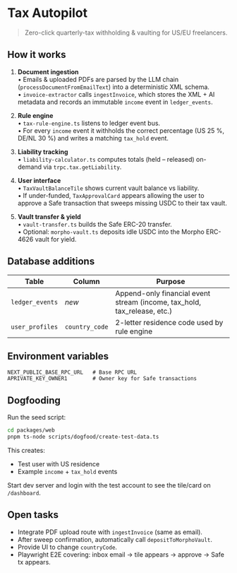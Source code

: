 # Tax Autopilot

> Zero-click quarterly-tax withholding & vaulting for US/EU freelancers.

## How it works

1. **Document ingestion**  
   • Emails & uploaded PDFs are parsed by the LLM chain (`processDocumentFromEmailText`) into a deterministic XML schema.  
   • `invoice-extractor` calls `ingestInvoice`, which stores the XML + AI metadata and records an immutable `income` event in `ledger_events`.

2. **Rule engine**  
   • `tax-rule-engine.ts` listens to ledger event bus.  
   • For every `income` event it withholds the correct percentage (US 25 %, DE/NL 30 %) and writes a matching `tax_hold` event.

3. **Liability tracking**  
   • `liability-calculator.ts` computes totals (held – released) on-demand via `trpc.tax.getLiability`.

4. **User interface**  
   • `TaxVaultBalanceTile` shows current vault balance vs liability.  
   • If under-funded, `TaxApprovalCard` appears allowing the user to approve a Safe transaction that sweeps missing USDC to their tax vault.

5. **Vault transfer & yield**  
   • `vault-transfer.ts` builds the Safe ERC-20 transfer.  
   • Optional: `morpho-vault.ts` deposits idle USDC into the Morpho ERC-4626 vault for yield.

## Database additions

| Table | Column | Purpose |
|-------|--------|---------|
| `ledger_events` | _new_ | Append-only financial event stream (income, tax_hold, tax_release, etc.) |
| `user_profiles` | `country_code` | 2-letter residence code used by rule engine |

## Environment variables

```
NEXT_PUBLIC_BASE_RPC_URL   # Base RPC URL
APRIVATE_KEY_OWNER1        # Owner key for Safe transactions
```

## Dogfooding

Run the seed script:
```bash
cd packages/web
pnpm ts-node scripts/dogfood/create-test-data.ts
```
This creates:
* Test user with US residence
* Example `income` + `tax_hold` events

Start dev server and login with the test account to see the tile/card on `/dashboard`.

## Open tasks

- Integrate PDF upload route with `ingestInvoice` (same as email).  
- After sweep confirmation, automatically call `depositToMorphoVault`.  
- Provide UI to change `countryCode`.  
- Playwright E2E covering: inbox email → tile appears → approve → Safe tx appears.